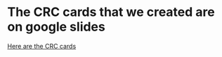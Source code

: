 # The CRC cards that we created are on google slides

[Here are the CRC cards](https://docs.google.com/presentation/d/1-jNsvDbz2qDmoibe3GYu8sphhL4OkDAcJiePSirA5l8/edit?usp=sharing)
